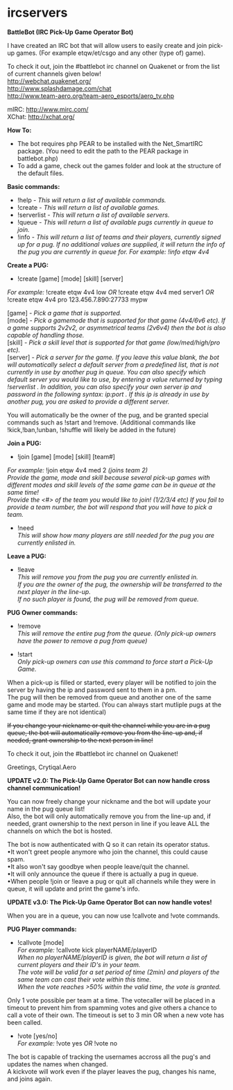 # ircservers
<b>BattleBot (IRC Pick-Up Game Operator Bot)</b>

I have created an IRC bot that will allow users to easily create and join pick-up games. (For example etqw/et/csgo and any other (type of) game).

To check it out, join the #battlebot irc channel on Quakenet or from the list of current channels given below!   
http://webchat.quakenet.org/   
http://www.splashdamage.com/chat   
http://www.team-aero.org/team-aero_esports/aero_tv.php  
  
mIRC: http://www.mirc.com/   
XChat: http://xchat.org/  
  
<b>How To:</b>
- The bot requires php PEAR to be installed with the Net_SmartIRC package.
(You need to edit the path to the PEAR package in battlebot.php)
- To add a game, check out the games folder and look at the structure of the default files.
  
<b>Basic commands:</b>
- !help - <i>This will return a list of available commands.</i>  
- !create - <i>This will return a list of available games.</i>   
- !serverlist - <i>This will return a list of available servers.</i>   
- !queue - <i>This will return a list of available pugs currently in queue to join.</i>  
- !info - <i>This will return a list of teams and their players, currently signed up for a pug. If no additional values are supplied, it will return the info of the pug you are currently in queue for. For example: !info etqw 4v4 </i>  
    
    
<b>Create a PUG:</b>  
- !create [game] [mode] [skill] [server]

<i>For example:</i> !create etqw 4v4 low <i>OR</i> !create etqw 4v4 med server1 <i>OR</i> !create etqw 4v4 pro 123.456.7.890:27733 mypw

[game] - <i>Pick a game that is supported.</i>  
[mode] - <i>Pick a gamemode that is supported for that game (4v4/6v6 etc). If a game supports 2v2v2, or asymmetrical teams (2v6v4) then the bot is also capable of handling those.</i>  
[skill] - <i>Pick a skill level that is supported for that game (low/med/high/pro etc).</i>  
[server] - <i>Pick a server for the game. If you leave this value blank, the bot will automatically select a default server from a predefined list, that is not currently in use by another pug in queue. You can also specify which default server you would like to use, by entering a value returned by typing !serverlist . In addition, you can also specify your own server ip and password in the following syntax: ip:port . If this ip is already in use by another pug, you are asked to provide a different server.</i>    
  
You will automatically be the owner of the pug, and be granted special commands such as !start and !remove. (Additional commands like !kick,!ban,!unban, !shuffle will likely be added in the future)  
    
    
<b>Join a PUG:</b>  
- !join [game] [mode] [skill] [team#]

<i>For example:</i> !join etqw 4v4 med 2 <i>(joins team 2)</i>   
<i>Provide the game, mode and skill because several pick-up games with different modes and skill levels of the same game can be in queue at the same time!   
Provide the <#> of the team you would like to join! (1/2/3/4 etc) If you fail to provide a team number, the bot will respond that you will have to pick a team.</i>  
  
- !need  
<i>This will show how many players are still needed for the pug you are currently enlisted in.</i>  
    
    
<b>Leave a PUG:</b>  
- !leave  
<i>This will remove you from the pug you are currently enlisted in.   
If you are the owner of the pug, the ownership will be transferred to the next player in the line-up.   
If no such player is found, the pug will be removed from queue.</i>  
  
  
<b>PUG Owner commands:</b>  
- !remove   
<i>This will remove the entire pug from the queue. (Only pick-up owners have the power to remove a pug from queue)</i>  
  
- !start  
<i>Only pick-up owners can use this command to force start a Pick-Up Game.</i>  
  
When a pick-up is filled or started, every player will be notified to join the server by having the ip and password sent to them in a pm.   
The pug will then be removed from queue and another one of the same game and mode may be started. (You can always start mutliple pugs at the same time if they are not identical)  
  
<s>If you change your nickname or quit the channel while you are in a pug queue, the bot will automatically remove you from the line-up and, if needed, grant ownership to the next person in line!</s>  
  
To check it out, join the #battlebot irc channel on Quakenet!  
  
Greetings, Crytiqal.Aero  
  
<b>UPDATE v2.0: The Pick-Up Game Operator Bot can now handle cross channel communication!</b>  
  
You can now freely change your nickname and the bot will update your name in the pug queue list!  
Also, the bot will only automatically remove you from the line-up and, if needed, grant ownership to the next person in line if you leave ALL the channels on which the bot is hosted.  
  
The bot is now authenticated with Q so it can retain its operator status.  
•It won't greet people anymore who join the channel, this could cause spam.  
•It also won't say goodbye when people leave/quit the channel.  
•It will only announce the queue if there is actually a pug in queue.  
•When people !join or !leave a pug or quit all channels while they were in queue, it will update and print the game's info.  
  
<b>UPDATE v3.0: The Pick-Up Game Operator Bot can now handle votes!</b>  
  
When you are in a queue, you can now use !callvote and !vote commands.  
  
<b>PUG Player commands:</b>  
- !callvote [mode]  
<i>For example:</i> !callvote kick playerNAME/playerID  
<i>When no playerNAME/playerID is given, the bot will return a list of current players and their ID's in your team.  
The vote will be valid for a set period of time (2min) and players of the same team can cast their vote within this time.  
When the vote reaches >50% within the valid time, the vote is granted.</i>  
 
Only 1 vote possible per team at a time. The votecaller will be placed in a timeout to prevent him from spamming votes and give others a chance to call a vote of their own. The timeout is set to 3 min OR when a new vote has been called.
  
- !vote [yes/no]  
<i>For example:</i> !vote yes <i>OR</i> !vote no  
  
The bot is capable of tracking the usernames accross all the pug's and updates the names when changed.  
A kickvote will work even if the player leaves the pug, changes his name, and joins again.  
  
